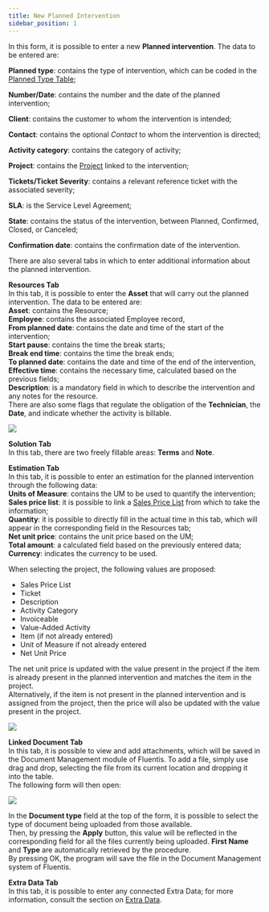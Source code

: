 ```yaml
---
title: New Planned Intervention 
sidebar_position: 1
---
```


In this form, it is possible to enter a new **Planned intervention**. The data to be entered are:

**Planned type**: contains the type of intervention, which can be coded in the [Planned Type Table](/docs/configurations/tables/project-management/planned-type/);

**Number/Date**: contains the number and the date of the planned intervention;

**Client**: contains the customer to whom the intervention is intended;

**Contact**: contains the optional *Contact* to whom the intervention is directed;

**Activity category**: contains the category of activity;

**Project**: contains the [Project](/docs/project-management/projects/search-projects-intro/) linked to the intervention;

**Tickets/Ticket Severity**: contains a relevant reference ticket with the associated severity;

**SLA**: is the Service Level Agreement;

**State**: contains the status of the intervention, between Planned, Confirmed, Closed, or Canceled;

**Confirmation date**: contains the confirmation date of the intervention.

There are also several tabs in which to enter additional information about the planned intervention.

**Resources Tab**  
In this tab, it is possible to enter the **Asset** that will carry out the planned intervention. The data to be entered are:  
**Asset**: contains the Resource;  
**Employee**: contains the associated Employee record,  
**From planned date**: contains the date and time of the start of the intervention;  
**Start pause**: contains the time the break starts;  
**Break end time**: contains the time the break ends;  
**To planned date**: contains the date and time of the end of the intervention,  
**Effective time**: contains the necessary time, calculated based on the previous fields;  
**Description**: is a mandatory field in which to describe the intervention and any notes for the resource.  
There are also some flags that regulate the obligation of the **Technician**, the **Date**, and indicate whether the activity is billable.

![](/img/it-it/project-management/planned-intervention/resource.png)

**Solution Tab**  
In this tab, there are two freely fillable areas: **Terms** and **Note**.

**Estimation Tab**  
In this tab, it is possible to enter an estimation for the planned intervention through the following data:  
**Units of Measure**: contains the UM to be used to quantify the intervention;  
**Sales price list**: it is possible to link a [Sales Price List](/docs/sales/sales-price-list/sales-price-list/insert-sales-price-list/) from which to take the information;  
**Quantity**: it is possible to directly fill in the actual time in this tab, which will appear in the corresponding field in the Resources tab;  
**Net unit price**: contains the unit price based on the UM;  
**Total amount**: a calculated field based on the previously entered data;  
**Currency**: indicates the currency to be used.

When selecting the project, the following values are proposed: 

- Sales Price List  
- Ticket  
- Description  
- Activity Category  
- Invoiceable  
- Value-Added Activity  
- Item (if not already entered)  
- Unit of Measure if not already entered  
- Net Unit Price  

The net unit price is updated with the value present in the project if the item is already present in the planned intervention and matches the item in the project.  
Alternatively, if the item is not present in the planned intervention and is assigned from the project, then the price will also be updated with the value present in the project.

![](/img/it-it/project-management/planned-intervention/stima.png)

**Linked Document Tab**  
In this tab, it is possible to view and add attachments, which will be saved in the Document Management module of Fluentis. To add a file, simply use drag and drop, selecting the file from its current location and dropping it into the table.  
The following form will then open:

![](/img/it-it/project-management/planned-intervention/document.png)

In the **Document type** field at the top of the form, it is possible to select the type of document being uploaded from those available.  
Then, by pressing the **Apply** button, this value will be reflected in the corresponding field for all the files currently being uploaded. **First Name** and **Type** are automatically retrieved by the procedure.  
By pressing OK, the program will save the file in the Document Management system of Fluentis.

**Extra Data Tab**  
In this tab, it is possible to enter any connected Extra Data; for more information, consult the section on [Extra Data](/docs/configurations/utility/extra-data/extradata/search-extradata/).